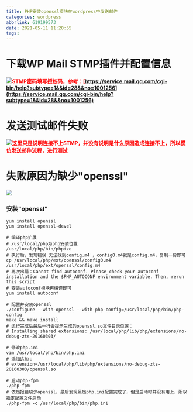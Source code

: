```yaml
---
title: PHP安装openssl模块在wordpress中发送邮件
categories: wordpress
abbrlink: 619199573
date: 2021-05-11 11:20:55
tags:
---
```


 <meta name="referrer" content="no-referrer" />

# 下载WP Mail STMP插件并配置信息

![](https://wx4.sinaimg.cn/large/00724TQEgy1gn4ldjebssj30mz0ett92.jpg)**<font color="#ff0000">STMP密码填写授权码，参考：[https://service.mail.qq.com/cgi-bin/help?subtype=1&&id=28&&no=1001256](https://service.mail.qq.com/cgi-bin/help?subtype=1&&id=28&&no=1001256)</font>**


# 发送测试邮件失败


![](https://wx4.sinaimg.cn/large/00724TQEgy1gn4lejpafaj30sg0csteo.jpg)<font color="#ff0000">**这里只是说明连接不上STMP，并没有说明是什么原因造成连接不上，所以模仿发送邮件流程，进行测试**</font>
# 失败原因为缺少"openssl"

![](https://wx1.sinaimg.cn/large/00724TQEgy1gn4lf7vnx3j30f6082aab.jpg)


### **安装"openssl"**

```shell
yum install openssl 
yum install openssl-devel

# 编译php扩展
# /usr/local/php为php安装位置
/usr/local/php/bin/phpize
# 执行后，发现错误 无法找到config.m4 ，config0.m4就是config.m4，复制一份即可
cp /usr/local/php/ext/openssl/config0.m4 /usr/local/php/ext/openssl/config.m4
# 再次出错：Cannot find autoconf. Please check your autoconf installation and the $PHP_AUTOCONF environment variable. Then, rerun this script
# 安装autoconf模块再编译即可
yum install autoconf

# 配置并安装openssl
./configure --with-openssl --with-php-config=/usr/local/php/bin/php-config
make && make install
# 运行完成后最后一行会提示生成的openssl.so文件目录位置：
# Installing shared extensions: /usr/local/php/lib/php/extensions/no-debug-zts-20160303/

# 修改php.ini
vim /usr/local/php/bin/php.ini
# 添加这句：
# extension=/usr/local/php/lib/php/extensions/no-debug-zts-20160303/openssl.so

# 启动php-fpm
./php-fpm
# 依然报错缺少openssl，最后发现虽然php.ini配置完成了，但是启动时并没有用上，所以指定配置文件启动
./php-fpm -c /usr/local/php/bin/php.ini
```